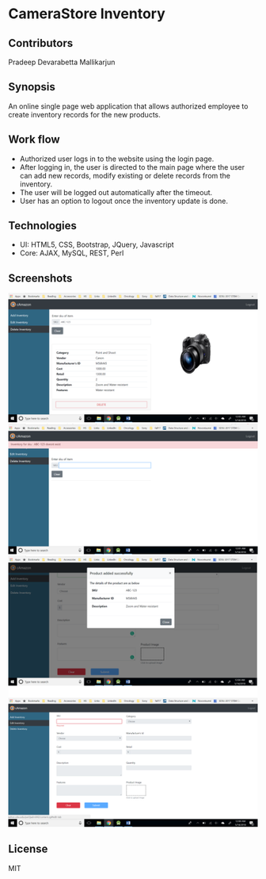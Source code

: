 # CameraStore Inventory

## Contributors
 Pradeep Devarabetta Mallikarjun

## Synopsis
 An online single page web application that allows authorized employee to create inventory records for the new products.

## Work flow
  - Authorized user logs in to the website using the login page.
  - After logging in, the user is directed to the main page where the user can add new records, modify existing or delete records from the inventory.
  - The user will be logged out automatically after the timeout.
  - User has an option to logout once the inventory update is done.
  
## Technologies 
 - UI: HTML5, CSS, Bootstrap, JQuery, Javascript 
 - Core: AJAX, MySQL, REST, Perl 

## Screenshots

  ![Delete-Inventory](Delete-item.png)
  ![Delete-Id](Delete-Id.png)
  ![add-Inventory](add-Inventory.png)  
  ![Edit-Inventory](Edit-Inventory.png)
  
## License
MIT